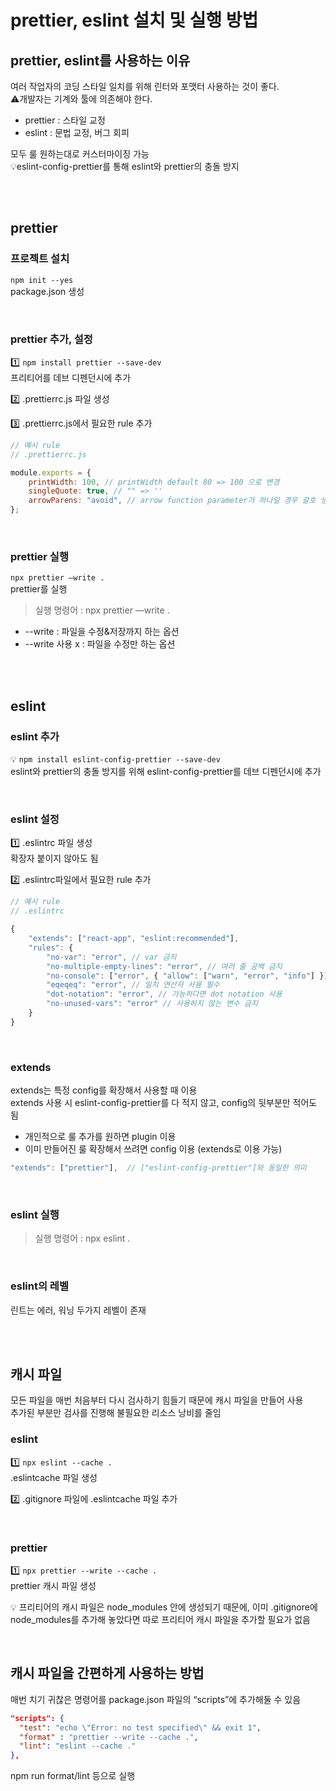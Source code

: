 # prettier, eslint 설치 및 실행 방법

## prettier, eslint를 사용하는 이유

여러 작업자의 코딩 스타일 일치를 위해 린터와 포맷터 사용하는 것이 좋다.  
⚠️개발자는 기계와 툴에 의존해야 한다.

* prettier : 스타일 교정
* eslint : 문법 교정, 버그 회피 


모두 룰 원하는대로 커스터마이징 가능  
💡eslint-config-prettier를 통해 eslint와 prettier의 충돌 방지


<br><br>

## prettier

### 프로젝트 설치

`npm init --yes`  
package.json 생성

<br>

### prettier 추가, 설정

1️⃣ `npm install prettier --save-dev`  
프리티어를 데브 디펜던시에 추가  

2️⃣ .prettierrc.js 파일 생성  

3️⃣ .prettierrc.js에서 필요한 rule 추가

```js
// 예시 rule
// .prettierrc.js

module.exports = {
    printWidth: 100, // printWidth default 80 => 100 으로 변경
    singleQuote: true, // "" => ''
    arrowParens: "avoid", // arrow function parameter가 하나일 경우 괄호 생략
};
```

<br>

### prettier 실행

`npx prettier —write .`  
prettier를 실행


> 실행 명령어 : npx prettier —write .

* --write : 파일을 수정&저장까지 하는 옵션 
* --write 사용 x : 파일을 수정만 하는 옵션

<br><br>

## eslint

### eslint 추가
💡 `npm install eslint-config-prettier --save-dev`  
eslint와 prettier의 충돌 방지를 위해 eslint-config-prettier를 데브 디펜던시에 추가

<br>

### eslint 설정

1️⃣ .eslintrc 파일 생성  
확장자 붙이지 않아도 됨

2️⃣ .eslintrc파일에서 필요한 rule 추가

```js
// 예시 rule
// .eslintrc

{
    "extends": ["react-app", "eslint:recommended"],
    "rules": {
        "no-var": "error", // var 금지
        "no-multiple-empty-lines": "error", // 여러 줄 공백 금지
        "no-console": ["error", { "allow": ["warn", "error", "info"] }], // console.log() 금지
        "eqeqeq": "error", // 일치 연산자 사용 필수
        "dot-notation": "error", // 가능하다면 dot notation 사용
        "no-unused-vars": "error" // 사용하지 않는 변수 금지
    }
}
```

<br>

### extends

extends는 특정 config를 확장해서 사용할 때 이용  
extends 사용 시 eslint-config-prettier를 다 적지 않고, config의 뒷부분만 적어도 됨  

* 개인적으로 룰 추가를 원하면 plugin 이용 
* 이미 만들어진 룰 확장해서 쓰려면 config 이용 (extends로 이용 가능)

```js
"extends": ["prettier"],  // ["eslint-config-prettier"]와 동일한 의미
```

<br>

### eslint 실행

> 실행 명령어 : npx eslint . 

<br>

### eslint의 레벨

린트는 에러, 워닝 두가지 레벨이 존재

<br><br>

## 캐시 파일

모든 파일을 매번 처음부터 다시 검사하기 힘들기 때문에 캐시 파일을 만들어 사용  
추가된 부분만 검사를 진행해 불필요한 리소스 낭비를 줄임  


### eslint
1️⃣ `npx eslint --cache .`  
.eslintcache 파일 생성  

2️⃣ .gitignore 파일에 .eslintcache 파일 추가  

<br>

### prettier
1️⃣ `npx prettier --write --cache .`  
prettier 캐시 파일 생성

💡 프리티어의 캐시 파일은 node_modules 안에 생성되기 때문에, 이미 .gitignore에 node_modules를 추가해 놓았다면 따로 프리티어 캐시 파일을 추가할 필요가 없음

<br>

## 캐시 파일을 간편하게 사용하는 방법

매번 치기 귀찮은 명령어를 package.json 파일의 “scripts”에 추가해둘 수 있음


```json
"scripts": {
  "test": "echo \"Error: no test specified\" && exit 1",
  "format" : "prettier --write --cache .",
  "lint": "eslint --cache ."
},
```

npm run format/lint 등으로 실행
